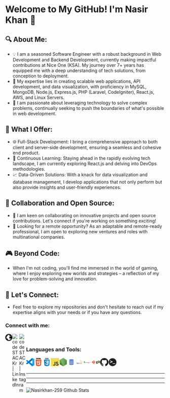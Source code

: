 # Welcome to My GitHub! I'm Nasir Khan 👋

## 🔍 About Me:
- 💡 I am a seasoned Software Engineer with a robust background in Web Development and Backend Development, currently making impactful contributions at Nice One (KSA). My journey over 7+ years has equipped me with a deep understanding of tech solutions, from conception to deployment.
- 🎯 My expertise lies in creating scalable web applications, API development, and data visualization, with proficiency in MySQL, MongoDB, Node.js, Express.js, PHP (Laravel, CodeIgniter), React.js, AWS, and Linux Servers.
- 🚀 I am passionate about leveraging technology to solve complex problems, continually seeking to push the boundaries of what's possible in web development.

## 🌟 What I Offer:
- 🌐 Full-Stack Development: I bring a comprehensive approach to both client and server-side development, ensuring a seamless and cohesive end product.
- 🌱 Continuous Learning: Staying ahead in the rapidly evolving tech landscape, I am currently exploring React.js and delving into DevOps methodologies.
- 📈 Data-Driven Solutions: With a knack for data visualization and database management, I develop applications that not only perform but also provide insights and user-friendly experiences.

## 🔗 Collaboration and Open Source:
- 🤝 I am keen on collaborating on innovative projects and open source contributions. Let's connect if you're working on something exciting!
- 💼 Looking for a remote opportunity? As an adaptable and remote-ready professional, I am open to exploring new ventures and roles with multinational companies.

## 🎮 Beyond Code:
- When I'm not coding, you'll find me immersed in the world of gaming, where I enjoy exploring new worlds and strategies – a reflection of my love for problem-solving and innovation.

## 📩 Let's Connect:
- Feel free to explore my repositories and don't hesitate to reach out if my expertise aligns with your needs or if you have any questions.


### Connect with me:

[<img align="left" alt="fiverr.com" width="22px" src="https://raw.githubusercontent.com/iconic/open-iconic/master/svg/globe.svg" />][website]
[<img align="left" alt="codeSTACKr | LinkedIn" width="22px" src="https://cdn.jsdelivr.net/npm/simple-icons@v3/icons/linkedin.svg" />][linkedin]
[<img align="left" alt="codeSTACKr | Instagram" width="22px" src="https://cdn.jsdelivr.net/npm/simple-icons@v3/icons/instagram.svg" />][instagram]

<br />

### Languages and Tools:

[<img align="left" alt="Visual Studio Code" width="26px" src="https://raw.githubusercontent.com/github/explore/80688e429a7d4ef2fca1e82350fe8e3517d3494d/topics/visual-studio-code/visual-studio-code.png" />][website]
[<img align="left" alt="HTML5" width="26px" src="https://raw.githubusercontent.com/github/explore/80688e429a7d4ef2fca1e82350fe8e3517d3494d/topics/html/html.png" />][website]
[<img align="left" alt="CSS3" width="26px" src="https://raw.githubusercontent.com/github/explore/80688e429a7d4ef2fca1e82350fe8e3517d3494d/topics/css/css.png" />][website]
[<img align="left" alt="JavaScript" width="26px" src="https://raw.githubusercontent.com/github/explore/80688e429a7d4ef2fca1e82350fe8e3517d3494d/topics/javascript/javascript.png" />][website]
[<img align="left" alt="Node.js" width="26px" src="https://raw.githubusercontent.com/github/explore/80688e429a7d4ef2fca1e82350fe8e3517d3494d/topics/nodejs/nodejs.png" />][website]
[<img align="left" alt="SQL" width="26px" src="https://raw.githubusercontent.com/github/explore/80688e429a7d4ef2fca1e82350fe8e3517d3494d/topics/sql/sql.png" />][website]
[<img align="left" alt="MySQL" width="26px" src="https://raw.githubusercontent.com/github/explore/80688e429a7d4ef2fca1e82350fe8e3517d3494d/topics/mysql/mysql.png" />][website]
[<img align="left" alt="MongoDB" width="26px" src="https://raw.githubusercontent.com/github/explore/80688e429a7d4ef2fca1e82350fe8e3517d3494d/topics/mongodb/mongodb.png" />][website]
[<img align="left" alt="Git" width="26px" src="https://raw.githubusercontent.com/github/explore/80688e429a7d4ef2fca1e82350fe8e3517d3494d/topics/git/git.png" />][website]
[<img align="left" alt="GitHub" width="26px" src="https://raw.githubusercontent.com/github/explore/78df643247d429f6cc873026c0622819ad797942/topics/github/github.png" />][website]
[<img align="left" alt="HTML5" width="26px" src="https://raw.githubusercontent.com/github/explore/80688e429a7d4ef2fca1e82350fe8e3517d3494d/topics/terminal/terminal.png" />][website]

<br />
<br />

---


---



---

<img align="left" alt="Nasirkhan-259 Github Stats" src="https://github-readme-stats.vercel.app/api?username=Nasirkhan-259&show_icons=true&hide_border=true" />

[website]: https://www.fiverr.com/nasirkhan259
[instagram]: https://www.instagram.com/nasirkhan259
[linkedin]: https://www.linkedin.com/in/nasirkhan259
